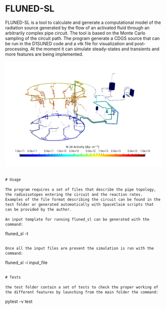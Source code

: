 # FLUNED-SL

FLUNED-SL is a tool to calculate and generate a computational model of the
radiation source generated by the flow of an activated fluid through an
arbitrarily complex pipe circuit. The tool is based on the Monte Carlo sampling
of the circuit path. The program generate a CDGS source that can be run in the
D1SUNED code and a vtk file for visualization and post-processing. At the moment
it can simulate steady-states and transients and more features are being implemented.

![mcflow output example](/doc/example.png)

```

# Usage

The program requires a set of files that describe the pipe topology, the radioisotopes entering the circuit and the reaction rates. Examples of the file format describing the circuit can be found in the test folder or generated automatically with SpaceClaim scripts that can be provided by the author.

An input template for running fluned_sl can be generated with the command:
```
fluned_sl -t
```

Once all the input files are present the simulation is run with the command:

```
fluned_sl -i input_file
```

# Tests

the test folder contain a set of tests to check the proper working of the different features by launching from the main folder the command:
```
pytest -v test
```

